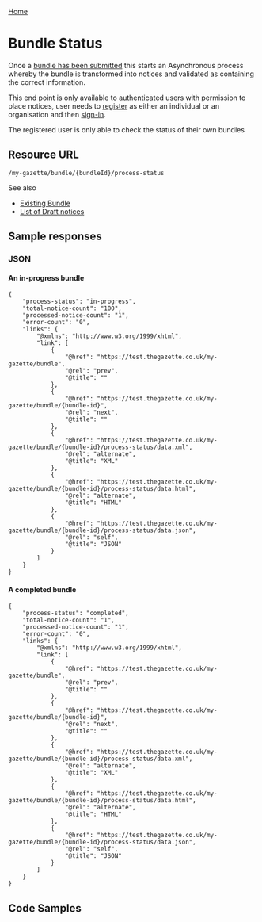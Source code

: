 [Home](../home.md)
# Bundle Status #
Once a [bundle has been submitted](create-bundle.md) this starts an Asynchronous process whereby the bundle is transformed into notices and validated as containing the correct information.

This end point is only available to authenticated users with permission to place notices, user needs  to [register](../authentication/registration.md) as either an individual or an organisation and then [sign-in](../authentication/sign-in.md).

The registered user is only able to check the status of their own bundles

## Resource URL ##

`/my-gazette/bundle/{bundleId}/process-status`

See also

- [Existing Bundle](existing-bundle.md)
- [List of Draft notices](mygazette.md)

## Sample responses ##
### JSON ###
#### An in-progress bundle ####

	{
	    "process-status": "in-progress",
	    "total-notice-count": "100",
	    "processed-notice-count": "1",
	    "error-count": "0",
	    "links": {
	        "@xmlns": "http://www.w3.org/1999/xhtml",
	        "link": [
	            {
	                "@href": "https://test.thegazette.co.uk/my-gazette/bundle",
	                "@rel": "prev",
	                "@title": ""
	            },
	            {
	                "@href": "https://test.thegazette.co.uk/my-gazette/bundle/{bundle-id}",
	                "@rel": "next",
	                "@title": ""
	            },
	            {
	                "@href": "https://test.thegazette.co.uk/my-gazette/bundle/{bundle-id}/process-status/data.xml",
	                "@rel": "alternate",
	                "@title": "XML"
	            },
	            {
	                "@href": "https://test.thegazette.co.uk/my-gazette/bundle/{bundle-id}/process-status/data.html",
	                "@rel": "alternate",
	                "@title": "HTML"
	            },
	            {
	                "@href": "https://test.thegazette.co.uk/my-gazette/bundle/{bundle-id}/process-status/data.json",
	                "@rel": "self",
	                "@title": "JSON"
	            }
	        ]
	    }
	}
#### A completed bundle ####

	{
	    "process-status": "completed",
	    "total-notice-count": "1",
	    "processed-notice-count": "1",
	    "error-count": "0",
	    "links": {
	        "@xmlns": "http://www.w3.org/1999/xhtml",
	        "link": [
	            {
	                "@href": "https://test.thegazette.co.uk/my-gazette/bundle",
	                "@rel": "prev",
	                "@title": ""
	            },
	            {
	                "@href": "https://test.thegazette.co.uk/my-gazette/bundle/{bundle-id}",
	                "@rel": "next",
	                "@title": ""
	            },
	            {
	                "@href": "https://test.thegazette.co.uk/my-gazette/bundle/{bundle-id}/process-status/data.xml",
	                "@rel": "alternate",
	                "@title": "XML"
	            },
	            {
	                "@href": "https://test.thegazette.co.uk/my-gazette/bundle/{bundle-id}/process-status/data.html",
	                "@rel": "alternate",
	                "@title": "HTML"
	            },
	            {
	                "@href": "https://test.thegazette.co.uk/my-gazette/bundle/{bundle-id}/process-status/data.json",
	                "@rel": "self",
	                "@title": "JSON"
	            }
	        ]
	    }
	}

## Code Samples ##
